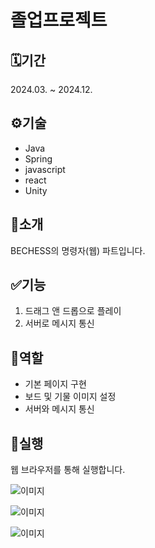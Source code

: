 # 졸업프로젝트

## 🗓️기간
2024.03. ~ 2024.12.

## ⚙️기술
- Java
- Spring
- javascript
- react
- Unity

## 📖소개
BECHESS의 명령자(웹) 파트입니다.

## ✅기능
1. 드래그 앤 드롭으로 플레이
2. 서버로 메시지 통신

## 👥역할
- 기본 페이지 구현
- 보드 및 기물 이미지 설정
- 서버와 메시지 통신


## 🚀실행
웹 브라우저를 통해 실행합니다.

![이미지](시상식.png)

![이미지](상장.png)

![이미지](사진.png)

